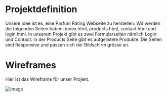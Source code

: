 # Projektdefinition

Unsere Idee ist es, eine Parfüm Rating Webseite zu herstellen. Wir werden die folgenden Seiten haben: index.html, products.html, contact.html und login.html. In unserem Projekt gibt es zwei Formularseiten nämlich Login und Contact. In der Products Seite gibt es aufgelistete Produkte. Die Seiten sind Responsive und passen sich der Bildschirm grösse an.

# Wireframes

Hier ist das Wireframe für unser Projekt.

![image](https://github.com/Karolskipolski/Gruppe09/assets/142780585/05b18931-5adb-4183-90ca-83a569def560)

